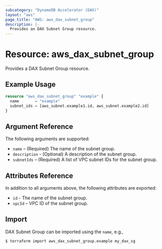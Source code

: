 ```yaml
---
subcategory: "DynamoDB Accelerator (DAX)"
layout: "aws"
page_title: "AWS: aws_dax_subnet_group"
description: |-
  Provides an DAX Subnet Group resource.
---
```


# Resource: aws_dax_subnet_group

Provides a DAX Subnet Group resource.

## Example Usage

```terraform
resource "aws_dax_subnet_group" "example" {
  name       = "example"
  subnet_ids = [aws_subnet.example1.id, aws_subnet.example2.id]
}
```

## Argument Reference

The following arguments are supported:

* `name` – (Required) The name of the subnet group.
* `description` - (Optional) A description of the subnet group.
* `subnetIds` – (Required) A list of VPC subnet IDs for the subnet group.

## Attributes Reference

In addition to all arguments above, the following attributes are exported:

* `id` - The name of the subnet group.
* `vpcId` – VPC ID of the subnet group.

## Import

DAX Subnet Group can be imported using the `name`, e.g.,

```
$ terraform import aws_dax_subnet_group.example my_dax_sg
```

<!-- cache-key: cdktf-0.17.0-pre.15 input-3be951122293c08a67baa8c07641359c2f6405ebb61e0810ca5903a1d50c0f0d -->